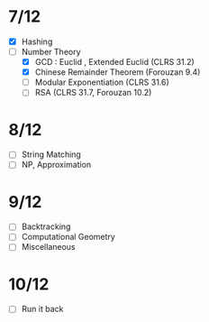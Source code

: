 # 7/12
- [x] Hashing
- [ ] Number Theory
	- [x] GCD : Euclid , Extended Euclid (CLRS 31.2)
	- [x] Chinese Remainder Theorem (Forouzan 9.4)
	- [ ] Modular Exponentiation (CLRS 31.6)
	- [ ] RSA (CLRS 31.7, Forouzan 10.2)

# 8/12
- [ ] String Matching
- [ ] NP, Approximation
# 9/12
- [ ] Backtracking
- [ ] Computational Geometry
- [ ] Miscellaneous
# 10/12
- [ ] Run it back